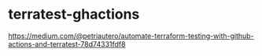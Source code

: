 # terratest-ghactions
https://medium.com/@petriautero/automate-terraform-testing-with-github-actions-and-terratest-78d74331fdf8

